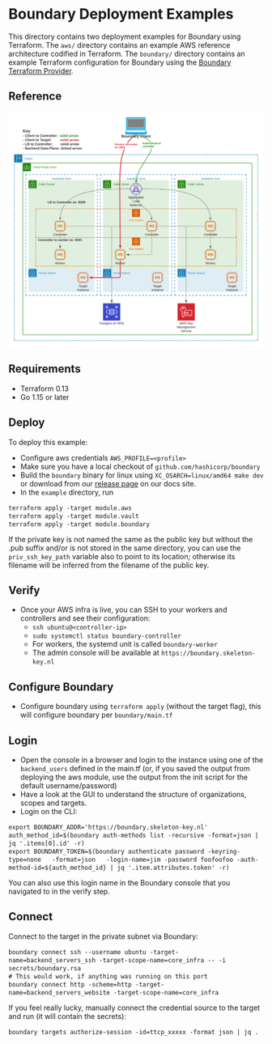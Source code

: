 # Boundary Deployment Examples
This directory contains two deployment examples for Boundary using Terraform. The `aws/` directory contains an example AWS reference architecture codified in Terraform. The `boundary/` directory contains an example Terraform configuration for Boundary using the [Boundary Terraform Provider](https://github.com/hashicorp/terraform-provider-boundary).

## Reference
![](arch.png)

## Requirements
- Terraform 0.13
- Go 1.15 or later 

## Deploy
To deploy this example:
- Configure aws credentials `AWS_PROFILE=<profile>`
- Make sure you have a local checkout of `github.com/hashicorp/boundary`
- Build the `boundary` binary for linux using `XC_OSARCH=linux/amd64 make dev` or download from our [release page](https://boundaryproject.io/) on our docs site.
- In the `example` directory, run 

```
terraform apply -target module.aws
terraform apply -target module.vault
terraform apply -target module.boundary
```

If the private key is not named the same as the public key but without the .pub suffix and/or is not stored in the same directory, you can use the `priv_ssh_key_path` variable also to point to its location; otherwise its filename will be inferred from the filename of the public key.

## Verify
- Once your AWS infra is live, you can SSH to your workers and controllers and see their configuration:
  - `ssh ubuntu@<controller-ip>`
  - `sudo systemctl status boundary-controller`
  - For workers, the systemd unit is called `boundary-worker`
  - The admin console will be available at `https://boundary.skeleton-key.nl`

## Configure Boundary 
- Configure boundary using `terraform apply` (without the target flag), this will configure boundary per `boundary/main.tf`

## Login
- Open the console in a browser and login to the instance using one of the `backend_users` defined in the main.tf (or, if you saved the output from deploying the aws module, use the output from the init script for the default username/password)
- Have a look at the GUI to understand the structure of organizations, scopes and targets.
- Login on the CLI: 

```
export BOUNDARY_ADDR='https://boundary.skeleton-key.nl'
auth_method_id=$(boundary auth-methods list -recursive -format=json | jq '.items[0].id' -r)
export BOUNDARY_TOKEN=$(boundary authenticate password -keyring-type=none   -format=json   -login-name=jim -password foofoofoo -auth-method-id=${auth_method_id} | jq '.item.attributes.token' -r)
```

You can also use this login name in the Boundary console that you navigated to in the verify step.

## Connect

Connect to the target in the private subnet via Boundary:

```
boundary connect ssh --username ubuntu -target-name=backend_servers_ssh -target-scope-name=core_infra -- -i secrets/boundary.rsa
# This would work, if anything was running on this port
boundary connect http -scheme=http -target-name=backend_servers_website -target-scope-name=core_infra
```

If you feel really lucky, manually connect the credential source to the target and run (it will contain the secrets):
```
boundary targets authorize-session -id=ttcp_xxxxx -format json | jq .
```

